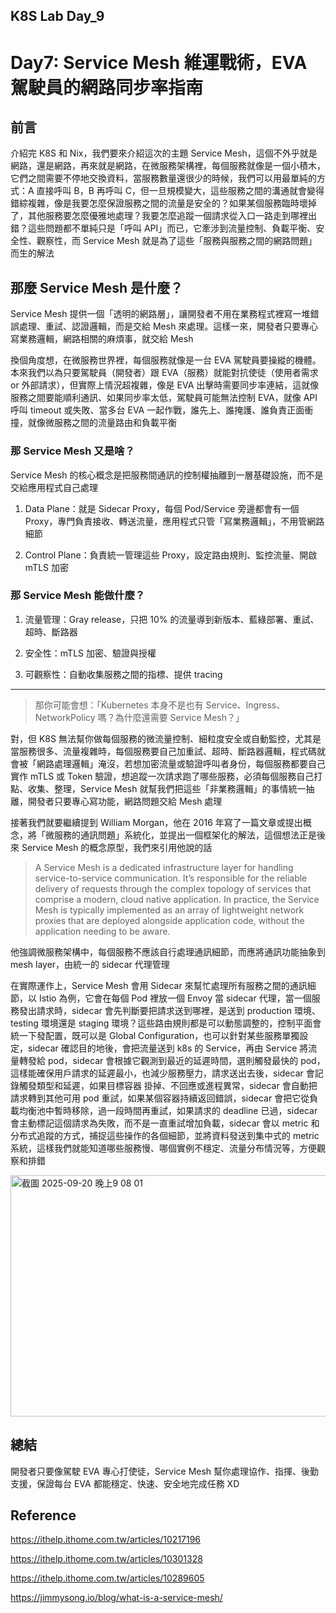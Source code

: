 ## K8S Lab Day_9

# Day7: Service Mesh 維運戰術，EVA 駕駛員的網路同步率指南

## 前言

介紹完 K8S 和 Nix，我們要來介紹這次的主題 Service Mesh，這個不外乎就是網路，還是網路，再來就是網路，在微服務架構裡，每個服務就像是一個小積木，它們之間需要不停地交換資料，當服務數量還很少的時候，我們可以用最單純的方式：A 直接呼叫 B，B 再呼叫 C，但一旦規模變大，這些服務之間的溝通就會變得錯綜複雜，像是我要怎麼保證服務之間的流量是安全的？如果某個服務臨時壞掉了，其他服務要怎麼優雅地處理？我要怎麼追蹤一個請求從入口一路走到哪裡出錯？這些問題都不單純只是「呼叫 API」而已，它牽涉到流量控制、負載平衡、安全性、觀察性，而 Service Mesh 就是為了這些「服務與服務之間的網路問題」而生的解法

## 那麼 Service Mesh 是什麼？

Service Mesh 提供一個「透明的網路層」，讓開發者不用在業務程式裡寫一堆錯誤處理、重試、認證邏輯，而是交給 Mesh 來處理。這樣一來，開發者只要專心寫業務邏輯，網路相關的麻煩事，就交給 Mesh

換個角度想，在微服務世界裡，每個服務就像是一台 EVA 駕駛員要操縱的機體。本來我們以為只要駕駛員（開發者）跟 EVA（服務）就能對抗使徒（使用者需求 or 外部請求），但實際上情況超複雜，像是 EVA 出擊時需要同步率連結，這就像服務之間要能順利通訊、如果同步率太低，駕駛員可能無法控制 EVA，就像 API 呼叫 timeout 或失敗、當多台 EVA 一起作戰，誰先上、誰掩護、誰負責正面衝撞，就像微服務之間的流量路由和負載平衡

### 那 Service Mesh 又是啥？

Service Mesh 的核心概念是把服務間通訊的控制權抽離到一層基礎設施，而不是交給應用程式自己處理

1. Data Plane：就是 Sidecar Proxy，每個 Pod/Service 旁邊都會有一個 Proxy，專門負責接收、轉送流量，應用程式只管「寫業務邏輯」，不用管網路細節

2. Control Plane：負責統一管理這些 Proxy，設定路由規則、監控流量、開啟 mTLS 加密

### 那 Service Mesh 能做什麼？

1. 流量管理：Gray release，只把 10% 的流量導到新版本、藍綠部署、重試、超時、斷路器

2. 安全性：mTLS 加密、驗證與授權

3. 可觀察性：自動收集服務之間的指標、提供 tracing

---

> 那你可能會想：「Kubernetes 本身不是也有 Service、Ingress、NetworkPolicy 嗎？為什麼還需要 Service Mesh？」

對，但 K8S 無法幫你做每個服務的微流量控制、細粒度安全或自動監控，尤其是當服務很多、流量複雜時，每個服務要自己加重試、超時、斷路器邏輯，程式碼就會被「網路處理邏輯」淹沒，若想加密流量或驗證呼叫者身份，每個服務都要自己實作 mTLS 或 Token 驗證，想追蹤一次請求跑了哪些服務，必須每個服務自己打點、收集、整理，Service Mesh 就幫我們把這些「非業務邏輯」的事情統一抽離，開發者只要專心寫功能，網路問題交給 Mesh 處理

接著我們就要繼續提到 William Morgan，他在 2016 年寫了一篇文章或提出概念，將「微服務的通訊問題」系統化，並提出一個框架化的解法，這個想法正是後來 Service Mesh 的概念原型，我們來引用他說的話

> A Service Mesh is a dedicated infrastructure layer for handling service-to-service communication. It’s responsible for the reliable delivery of requests through the complex topology of services that comprise a modern, cloud native application. In practice, the Service Mesh is typically implemented as an array of lightweight network proxies that are deployed alongside application code, without the application needing to be aware.

他強調微服務架構中，每個服務不應該自行處理通訊細節，而應將通訊功能抽象到 mesh layer，由統一的 sidecar 代理管理

在實際運作上，Service Mesh 會用 Sidecar 來幫忙處理所有服務之間的通訊細節，以 Istio 為例，它會在每個 Pod 裡放一個 Envoy 當 sidecar 代理，當一個服務發出請求時，sidecar 會先判斷要把請求送到哪裡，是送到 production 環境、testing 環境還是 staging 環境？這些路由規則都是可以動態調整的，控制平面會統一下發配置，既可以是 Global Configuration，也可以針對某些服務單獨設定，sidecar 確認目的地後，會把流量送到 k8s 的 Service，再由 Service 將流量轉發給 pod，sidecar 會根據它觀測到最近的延遲時間，選則觸發最快的 pod，這樣能確保用戶請求的延遲最小，也減少服務壓力，請求送出去後，sidecar 會記錄觸發類型和延遲，如果目標容器 掛掉、不回應或進程異常，sidecar 會自動把請求轉到其他可用 pod 重試，如果某個容器持續返回錯誤，sidecar 會把它從負載均衡池中暫時移除，過一段時間再重試，如果請求的 deadline 已過，sidecar 會主動標記這個請求為失敗，而不是一直重試增加負載，sidecar 會以 metric 和分布式追蹤的方式，捕捉這些操作的各個細節，並將資料發送到集中式的 metric 系統，這樣我們就能知道哪些服務慢、哪個實例不穩定、流量分布情況等，方便觀察和排錯

<img width="1010" height="386" alt="截圖 2025-09-20 晚上9 08 01" src="https://github.com/user-attachments/assets/1c3683f3-539c-4f5f-ac98-2415d18f6c34" />

## 總結

開發者只要像駕駛 EVA 專心打使徒，Service Mesh 幫你處理協作、指揮、後勤支援，保證每台 EVA 都能穩定、快速、安全地完成任務 XD

## Reference

https://ithelp.ithome.com.tw/articles/10217196

https://ithelp.ithome.com.tw/articles/10301328

https://ithelp.ithome.com.tw/articles/10289605

https://jimmysong.io/blog/what-is-a-service-mesh/

